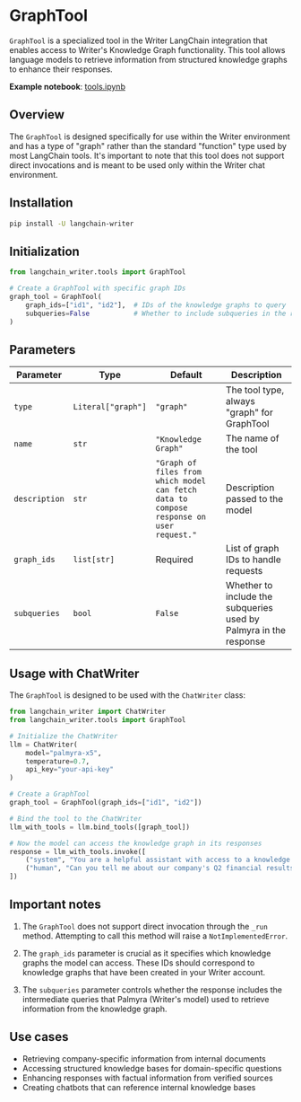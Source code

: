 # GraphTool

`GraphTool` is a specialized tool in the Writer LangChain integration that enables access to Writer's Knowledge Graph functionality. This tool allows language models to retrieve information from structured knowledge graphs to enhance their responses.

**Example notebook**: [tools.ipynb](./tools.ipynb)

## Overview

The `GraphTool` is designed specifically for use within the Writer environment and has a type of "graph" rather than the standard "function" type used by most LangChain tools. It's important to note that this tool does not support direct invocations and is meant to be used only within the Writer chat environment.

## Installation

```bash
pip install -U langchain-writer
```

## Initialization

```python
from langchain_writer.tools import GraphTool

# Create a GraphTool with specific graph IDs
graph_tool = GraphTool(
    graph_ids=["id1", "id2"],  # IDs of the knowledge graphs to query
    subqueries=False           # Whether to include subqueries in the response
)
```

## Parameters

| Parameter | Type | Default | Description |
|-----------|------|---------|-------------|
| `type` | `Literal["graph"]` | `"graph"` | The tool type, always "graph" for GraphTool |
| `name` | `str` | `"Knowledge Graph"` | The name of the tool |
| `description` | `str` | `"Graph of files from which model can fetch data to compose response on user request."` | Description passed to the model |
| `graph_ids` | `list[str]` | Required | List of graph IDs to handle requests |
| `subqueries` | `bool` | `False` | Whether to include the subqueries used by Palmyra in the response |

## Usage with ChatWriter

The `GraphTool` is designed to be used with the `ChatWriter` class:

```python
from langchain_writer import ChatWriter
from langchain_writer.tools import GraphTool

# Initialize the ChatWriter
llm = ChatWriter(
    model="palmyra-x5",
    temperature=0.7,
    api_key="your-api-key"
)

# Create a GraphTool
graph_tool = GraphTool(graph_ids=["id1", "id2"])

# Bind the tool to the ChatWriter
llm_with_tools = llm.bind_tools([graph_tool])

# Now the model can access the knowledge graph in its responses
response = llm_with_tools.invoke([
    ("system", "You are a helpful assistant with access to a knowledge graph."),
    ("human", "Can you tell me about our company's Q2 financial results?")
])
```

## Important notes

1. The `GraphTool` does not support direct invocation through the `_run` method. Attempting to call this method will raise a `NotImplementedError`.

2. The `graph_ids` parameter is crucial as it specifies which knowledge graphs the model can access. These IDs should correspond to knowledge graphs that have been created in your Writer account.
3. The `subqueries` parameter controls whether the response includes the intermediate queries that Palmyra (Writer's model) used to retrieve information from the knowledge graph.

## Use cases

- Retrieving company-specific information from internal documents
- Accessing structured knowledge bases for domain-specific questions
- Enhancing responses with factual information from verified sources
- Creating chatbots that can reference internal knowledge bases
